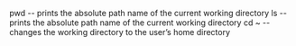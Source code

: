 pwd -- prints the absolute path name of the current working directory
ls -- prints the absolute path name of the current working directory
cd ~ -- changes the working directory to the user’s home directory
